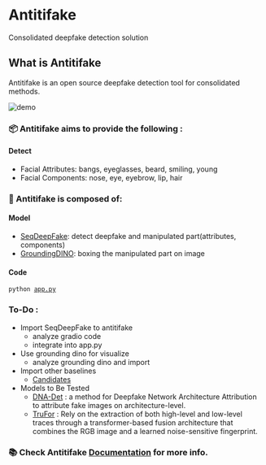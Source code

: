 # Antitifake
Consolidated deepfake detection solution
<!--
[![eBPF Emerging Project](https://img.shields.io/badge/ebpf.io-Emerging--App-success)](https://ebpf.io/projects#loxilb) [![Go Report Card](https://goreportcard.com/badge/github.com/loxilb-io/loxilb)](https://goreportcard.com/report/github.com/loxilb-io/loxilb) ![build workflow](https://github.com/loxilb-io/loxilb/actions/workflows/docker-image.yml/badge.svg) ![sanity workflow](https://github.com/loxilb-io/loxilb/actions/workflows/basic-sanity.yml/badge.svg) ![apache](https://img.shields.io/badge/license-Apache-blue.svg) [![Info][docs-shield]][docs-url] [![Slack](https://img.shields.io/badge/community-join%20slack-blue)](https://www.loxilb.io/members)  
-->

## What is Antitifake

Antitifake is an open source deepfake detection tool for consolidated methods.

![demo](https://github.com/riverallzero/antitifake/assets/93754504/c984f90c-799e-49f5-b3a9-b9057c34d4d5)

### 📦 Antitifake aims to provide the following :   
#### Detect
- Facial Attributes: bangs, eyeglasses, beard, smiling, young
- Facial Components: nose, eye, eyebrow, lip, hair


### 🧿 Antitifake is composed of:       
#### Model
- [SeqDeepFake](https://github.com/rshaojimmy/SeqDeepFake): detect deepfake and manipulated part(attributes, components)
- [GroundingDINO](https://github.com/IDEA-Research/GroundingDINO): boxing the manipulated part on image

#### Code
<code>python [app.py](https://github.com/riverallzero/antitifake/blob/main/app.py)</code>

### To-Do :       
- Import SeqDeepFake to antitifake
    * analyze gradio code
    * integrate into app.py
- Use grounding dino for visualize
    * analyze grounding dino and import
- Import other baselines
    * [Candidates](https://github.com/Daisy-Zhang/Awesome-Deepfakes-Detection)
- Models to Be Tested
    * [DNA-Det](https://github.com/ICTMCG/DNA-Det) : a method for Deepfake Network Architecture Attribution to attribute fake images on architecture-level.
    * [TruFor](https://github.com/grip-unina/TruFor) : Rely on the extraction of both high-level and low-level traces through a transformer-based fusion architecture that combines the RGB image and a learned noise-sensitive fingerprint.


 
### 📚 Check Antitifake [Documentation](https:///) for more info.   

[docs-shield]: https://img.shields.io/badge/info-docs-blue
[docs-url]: https://loxilb-io.github.io/loxilbdocs/
[slack=shield]: https://img.shields.io/badge/Community-Join%20Slack-blue
[slack-url]: https://www.loxilb.io/members
